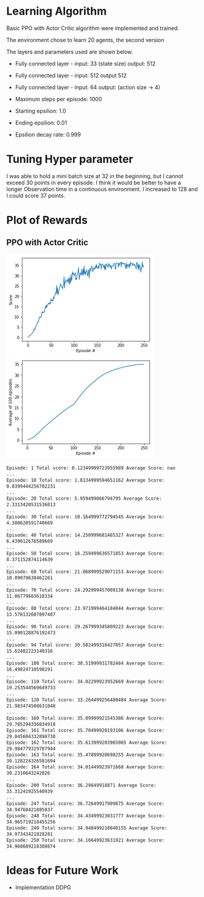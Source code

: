 # Learning Algorithm
Basic PPO with Actor Critic algorithm were implemented and trained.

The environment chose to learn 20 agents, the second version

The layers and parameters used are shown below.

- Fully connected layer - input: 33 (state size) output: 512
- Fully connected layer - input: 512 output 512
- Fully connected layer - input: 64 output: (action size -> 4)

- Maximum steps per episode: 1000
- Starting epsilion: 1.0
- Ending epsilion: 0.01
- Epsilion decay rate: 0.999

# Tuning Hyper parameter

I was able to hold a mini batch size at 32 in the beginning, but I cannot exceed 30 points in every episode.
I think it would be better to have a longer Observation time in a continuous environment. I increased to 128 and I could score 37 points.

# Plot of Rewards
## PPO with Actor Critic

![Scores](resources/score_each_episode.png)
![Average of 100 Episode](resources/plot_average_of_100_episodes.png)

```
Episode: 1 Total score: 0.12349999723955989 Average Score: nan
...
Episode: 10 Total score: 1.8134999594651162 Average Score: 0.8399444256702231
...
Episode: 20 Total score: 5.959499866794795 Average Score: 2.3313420531536013
...
Episode: 30 Total score: 10.164999772794545 Average Score: 4.380620591740669
...
Episode: 40 Total score: 14.250999681465327 Average Score: 6.439012676589669
...
Episode: 50 Total score: 16.259499636571853 Average Score: 8.371152874114639
...
Episode: 60 Total score: 21.068999529071153 Average Score: 10.09079638462261
...
Episode: 70 Total score: 24.292999457009138 Average Score: 11.86779683618334
...
Episode: 80 Total score: 23.971999464184044 Average Score: 13.578132607897487
...
Episode: 90 Total score: 29.267999345809223 Average Score: 15.090128876192473
...
Episode: 94 Total score: 30.582499316427857 Average Score: 15.62482223140316
...
Episode: 100 Total score: 30.51999931782484 Average Score: 16.49824710598291
...
Episode: 110 Total score: 34.02299923952669 Average Score: 19.253544569649733
...
Episode: 120 Total score: 33.264499256480484 Average Score: 21.983474508631048
...
Episode: 160 Total score: 35.09999921545386 Average Score: 29.705294336034918
Episode: 161 Total score: 35.70499920193106 Average Score: 29.845604332898738
Episode: 162 Total score: 35.613999203965065 Average Score: 29.984779329787944
Episode: 163 Total score: 35.47899920698255 Average Score: 30.128224326581694
Episode: 164 Total score: 34.01449923971668 Average Score: 30.2310843242826
...
Episode: 200 Total score: 36.29649918871 Average Score: 33.31241925540939
...
Episode: 247 Total score: 36.72649917909875 Average Score: 34.94768421885837
Episode: 248 Total score: 34.43499923031777 Average Score: 34.965719218455256
Episode: 249 Total score: 34.948499218840155 Average Score: 34.97343421828281
Episode: 250 Total score: 34.16649923631921 Average Score: 34.968689218388874
```

# Ideas for Future Work

* Implementation DDPG